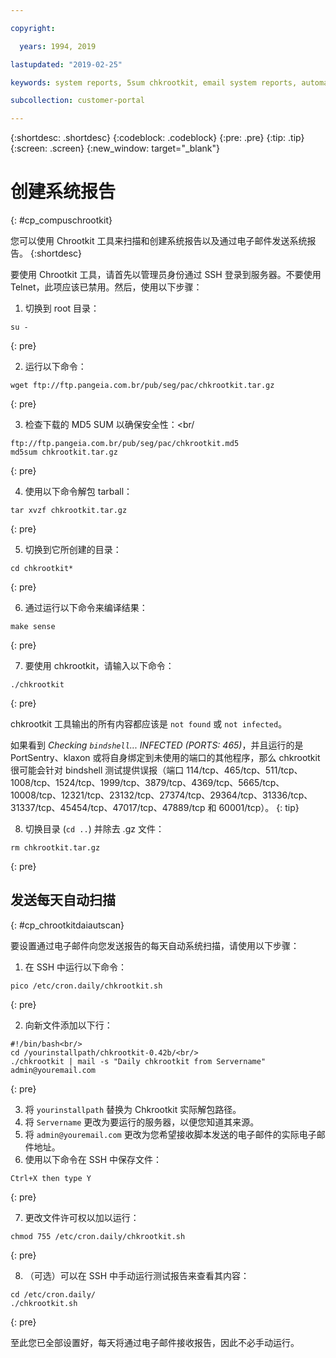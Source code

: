 ```yaml
---

copyright:

  years: 1994, 2019

lastupdated: "2019-02-25"

keywords: system reports, 5sum chkrootkit, email system reports, automated scans 

subcollection: customer-portal

---
```


{:shortdesc: .shortdesc}
{:codeblock: .codeblock}
{:pre: .pre}
{:tip: .tip}
{:screen: .screen}
{:new_window: target="_blank"}

# 创建系统报告
{: #cp_compuschrootkit}

您可以使用 Chrootkit 工具来扫描和创建系统报告以及通过电子邮件发送系统报告。
{:shortdesc}

要使用 Chrootkit 工具，请首先以管理员身份通过 SSH 登录到服务器。不要使用 Telnet，此项应该已禁用。然后，使用以下步骤：

1. 切换到 root 目录：  

  ```
  su -
  ```
  {: pre}

2. 运行以下命令：

  ```
  wget ftp://ftp.pangeia.com.br/pub/seg/pac/chkrootkit.tar.gz
  ```
  {: pre}

3. 检查下载的 MD5 SUM 以确保安全性：<br/

  ```
  ftp://ftp.pangeia.com.br/pub/seg/pac/chkrootkit.md5
  md5sum chkrootkit.tar.gz
  ```
  {: pre}

4. 使用以下命令解包 tarball：<br/>

  ```
  tar xvzf chkrootkit.tar.gz
  ```
  {: pre}

5. 切换到它所创建的目录：

  ```
  cd chkrootkit*
  ```
  {: pre}

6. 通过运行以下命令来编译结果：

  ```
  make sense
  ```
  {: pre}

7. 要使用 chkrootkit，请输入以下命令：

  ```
  ./chkrootkit
  ```
  {: pre}

chkrootkit 工具输出的所有内容都应该是 `not found` 或 `not infected`。

如果看到 *Checking `bindshell`... INFECTED (PORTS: 465)*，并且运行的是 PortSentry、klaxon 或将自身绑定到未使用的端口的其他程序，那么 chkrootkit 很可能会针对 bindshell 测试提供误报（端口 114/tcp、465/tcp、511/tcp、1008/tcp、1524/tcp、1999/tcp、3879/tcp、4369/tcp、5665/tcp、10008/tcp、12321/tcp、23132/tcp、27374/tcp、29364/tcp、31336/tcp、31337/tcp、45454/tcp、47017/tcp、47889/tcp 和 60001/tcp）。
{: tip}

8. 切换目录 (`cd ..`) 并除去 .gz 文件：  

  ```
  rm chkrootkit.tar.gz
  ```
  {: pre}

## 发送每天自动扫描
{: #cp_chrootkitdaiautscan}

要设置通过电子邮件向您发送报告的每天自动系统扫描，请使用以下步骤：

1. 在 SSH 中运行以下命令：

  ```
  pico /etc/cron.daily/chkrootkit.sh
  ```
  {: pre}

2. 向新文件添加以下行：

  ```
  #!/bin/bash<br/>
  cd /yourinstallpath/chkrootkit-0.42b/<br/>
  ./chkrootkit | mail -s "Daily chkrootkit from Servername" admin@youremail.com
  ```
  {: pre}

3. 将 `yourinstallpath` 替换为 Chkrootkit 实际解包路径。
4. 将 `Servername` 更改为要运行的服务器，以便您知道其来源。
5. 将 `admin@youremail.com` 更改为您希望接收脚本发送的电子邮件的实际电子邮件地址。
6. 使用以下命令在 SSH 中保存文件：

  ```
  Ctrl+X then type Y
  ```
  {: pre}

7. 更改文件许可权以加以运行：

  ```
  chmod 755 /etc/cron.daily/chkrootkit.sh
  ```
  {: pre}

8.  （可选）可以在 SSH 中手动运行测试报告来查看其内容：

  ```
  cd /etc/cron.daily/
  ./chkrootkit.sh
  ```
  {: pre}

至此您已全部设置好，每天将通过电子邮件接收报告，因此不必手动运行。
